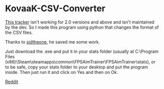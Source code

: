# KovaaK-CSV-Converter



[This tracker](https://www.reddit.com/r/FPSAimTrainer/comments/axoicy/introduction_progress_tracker_dashboard_app_for/) isn't working for 2.0 versions and above and isn't maintained by the dev. So I made this program using python that changes the format of the CSV files.

Thanks to [sidtheone](https://github.com/sidtheone/fat-dash-fix), he saved me some work.

Just download the .exe and put it in your stats folder (usually at C:\Program Files (x86)\Steam\steamapps\common\FPSAimTrainer\FPSAimTrainer\stats), or to be safe, copy your stats folder to your desktop and put the program inside. Then just run it and click on Yes and then on Ok.

[Reddit](https://www.reddit.com/r/FPSAimTrainer/comments/gi9l9e/the_dashboard_tracker_isnt_working_for_20_versions/)
